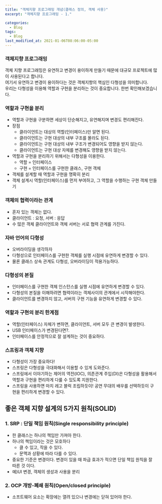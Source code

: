 ```yaml
---
title: "객체지향 프로그래밍 개념(클래스 정의, 객체 사용)"
excerpt: "객체지향 프로그래밍 - 1."

categories:
  - Blog
tags:
  - Blog
last_modified_at: 2021-01-06T08:06:00-05:00
---
```


### 객체지향 프로그래밍

객체 지향 프로그래밍은 유연하고 변경이 용이하게 만들기 때문에 대규모 프로젝트에 많이 사용된다고 합니다.  
여기서 유연하고 변경이 용이하다는 것은 객체지향의 핵심인 다형성을 의미합니다.  
우리는 다형성을 이용해 역할과 구현을 분리하는 것이 중요합니다. 한번 확인해보겠습니다.

### 역할과 구현을 분리

- 역할과 구현을 구분하면 세상이 단순해지고, 유연해지며 변경도 편리해진다.
- 장점
  - 클라이언트는 대상의 역할(인터페이스)만 알면 된다.
  - 클라이언트는 구현 대상의 내부 구조를 몰라도 된다.
  - 클라이언트는 구현 대상의 내부 구조가 변경되어도 영향을 받지 않는다.
  - 클라이언트는 구현 대상 자체를 변경해도 영향을 받지 않는다.
- 역할과 구현을 분리하기 위해서는 다형성을 이용한다.
  - 역할 = 인터페이스
  - 구현 = 인터페이스를 구현한 클래스, 구현 객체
- 객체를 설계할 때 역할과 구현을 명확히 분리
- 객체 설계시 역할(인터페이스)를 먼저 부여하고, 그 역할을 수행하는 구현 객체 만들기

### 객체의 협력이라는 관계

- 혼자 있는 객체는 없다.
- 클라이언트 : 요청, 서버 : 응답
- 수 많은 객체 클라이언트와 객체 서버는 서로 협력 관계를 가진다.

### 자바 언어의 다형성

- 오버라이딩을 생각하자
- 다형성으로 인터페이스를 구현한 객체를 실행 시점에 유연하게 변경할 수 있다.
- 물론 클래스 상속 관계도 다형성, 오버라이딩이 적용가능하다.

### 다형성의 본질

- 인터페이스를 구현한 객체 인스턴스를 실행 시점에 유연하게 변경할 수 있다.
- 다형성의 본질을 이해하려면 협력이라는 객체사이의 관계에서 시작해야한다.
- 클라이언트를 변경하지 않고, 서버의 구현 기능을 유연하게 변경할 수 있다.

### 역할과 구현의 분리 한계점

- 역할(인터페이스) 자체가 변하면, 클라이언트, 서버 모두 큰 변경이 발생한다.
- USB 인터페이스가 변경된다면?.
- 인터페이스를 안정적으로 잘 설계하는 것이 중요하다.

### 스프링과 객체 지향

- 다형성이 가장 중요하다!
- 스프링은 다형성을 극대화해서 이용할 수 있게 도와준다.
- 스프링에서 이야기하는 제어의 역전(IOC), 의존관계 주입(DI)은 다형성을 활용해서 역할과 구현을 편리하게 다룰 수 있도록 지원한다.
- 스프링을 사용하면 마치 레고 블럭 조립하듯이! 공연 무대의 배우를 선택하듯이 구현을 편리하게 변경할 수 있다.

## 좋은 객체 지향 설계의 5가지 원칙(SOLID)

### 1. SRP : 단일 책임 원칙(Single responsibility principle)

- 한 클래스는 하나의 책임만 가져아 한다.
- 하나의 책임이라는 것은 모호하다
  - 클 수 있고, 작을 수 있다.
  - 문맥과 상황에 따라 다를 수 있다.
- 중요한 기준은 변경이다. 변경이 있을 때 파급 효과가 적으면 단일 책임 원칙을 잘 따른 것 이다.
- 예)UI 변경, 객체의 생성과 사용을 분리

### 2. OCP 개방-폐쇄 원칙(Open/closed principle)

- 소프트웨어 요소는 확장에는 열려 있으나 변경에는 닫혀 있어야 한다.
